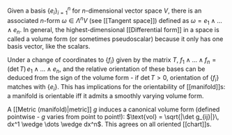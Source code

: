 Given a basis $\{e_i\}_{i=1}^n$ for $n$-dimensional vector space $V$,
there is an associated $n$-form $\omega \in \Lambda^nV$ (see [[Tangent space]])
defined as $\omega = e_1 \wedge \dots \wedge e_n$.
In general, the highest-dimensional [[Differential form]] in a space
is called a volume form (or sometimes pseudoscalar)
because it only has one basis vector, like the scalars.

Under a change of coordinates to $\{f_i\}$
given by the matrix $T$,
$f_1 \wedge \dots \wedge f_n = (\det T)\,e_1 \wedge \dots \wedge e_n$,
and the relative orientation of these bases
can be deduced from the sign of the volume form -
if $\det T > 0$, orientation of $\{f_i\}$ matches with $\{e_i\}$.
This has implications for the orientability of [[manifold]]s:
a manifold is orientable iff it admits a smoothly varying volume form.

A [[Metric (manifold)|metric]] $g$ induces a canonical volume form
(defined pointwise - $g$ varies from point to point!):
$\text{vol} = \sqrt{|\det g_{ij}|}\, dx^1 \wedge \dots \wedge dx^n$.
This agrees on all oriented [[chart]]s.